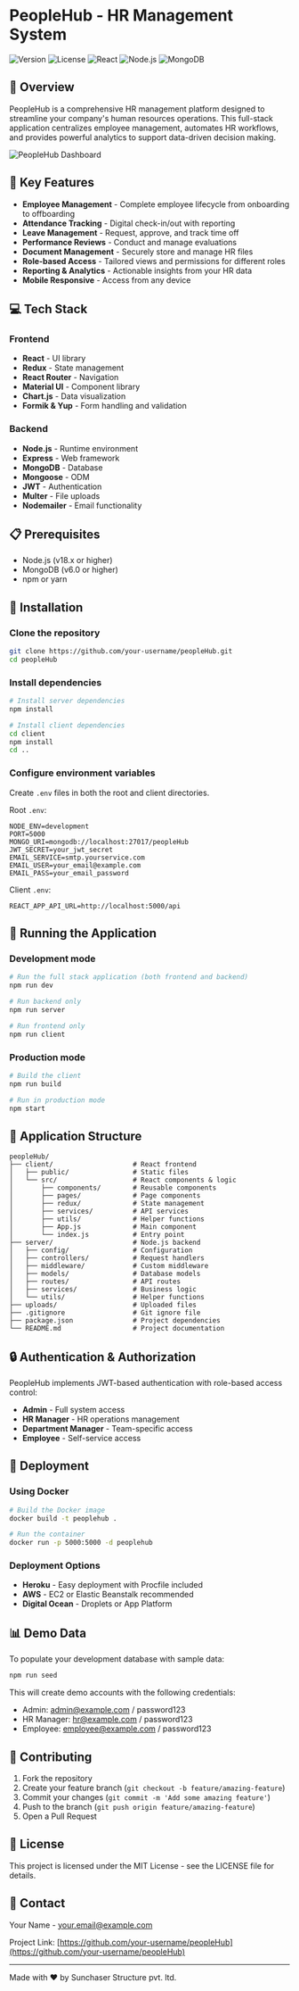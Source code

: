 # PeopleHub - HR Management System

![Version](https://img.shields.io/badge/version-1.0.0-brightgreen)
![License](https://img.shields.io/badge/license-MIT-blue)
![React](https://img.shields.io/badge/React-18.x-61DAFB)
![Node.js](https://img.shields.io/badge/Node.js-18.x-339933)
![MongoDB](https://img.shields.io/badge/MongoDB-6.0-47A248)

## 🌟 Overview

PeopleHub is a comprehensive HR management platform designed to streamline your company's human resources operations. This full-stack application centralizes employee management, automates HR workflows, and provides powerful analytics to support data-driven decision making.

![PeopleHub Dashboard](https://via.placeholder.com/800x400?text=PeopleHub+Dashboard)

## 🚀 Key Features

- **Employee Management** - Complete employee lifecycle from onboarding to offboarding
- **Attendance Tracking** - Digital check-in/out with reporting
- **Leave Management** - Request, approve, and track time off
- **Performance Reviews** - Conduct and manage evaluations
- **Document Management** - Securely store and manage HR files
- **Role-based Access** - Tailored views and permissions for different roles
- **Reporting & Analytics** - Actionable insights from your HR data
- **Mobile Responsive** - Access from any device

## 💻 Tech Stack

### Frontend
- **React** - UI library
- **Redux** - State management
- **React Router** - Navigation
- **Material UI** - Component library
- **Chart.js** - Data visualization
- **Formik & Yup** - Form handling and validation

### Backend
- **Node.js** - Runtime environment
- **Express** - Web framework
- **MongoDB** - Database
- **Mongoose** - ODM
- **JWT** - Authentication
- **Multer** - File uploads
- **Nodemailer** - Email functionality

## 📋 Prerequisites

- Node.js (v18.x or higher)
- MongoDB (v6.0 or higher)
- npm or yarn

## 🔧 Installation

### Clone the repository
```bash
git clone https://github.com/your-username/peopleHub.git
cd peopleHub
```

### Install dependencies
```bash
# Install server dependencies
npm install

# Install client dependencies
cd client
npm install
cd ..
```

### Configure environment variables
Create `.env` files in both the root and client directories.

Root `.env`:
```
NODE_ENV=development
PORT=5000
MONGO_URI=mongodb://localhost:27017/peopleHub
JWT_SECRET=your_jwt_secret
EMAIL_SERVICE=smtp.yourservice.com
EMAIL_USER=your_email@example.com
EMAIL_PASS=your_email_password
```

Client `.env`:
```
REACT_APP_API_URL=http://localhost:5000/api
```

## 🏃 Running the Application

### Development mode
```bash
# Run the full stack application (both frontend and backend)
npm run dev

# Run backend only
npm run server

# Run frontend only
npm run client
```

### Production mode
```bash
# Build the client
npm run build

# Run in production mode
npm start
```

## 📱 Application Structure

```
peopleHub/
├── client/                    # React frontend
│   ├── public/                # Static files
│   └── src/                   # React components & logic
│       ├── components/        # Reusable components
│       ├── pages/             # Page components
│       ├── redux/             # State management
│       ├── services/          # API services
│       ├── utils/             # Helper functions
│       ├── App.js             # Main component
│       └── index.js           # Entry point
├── server/                    # Node.js backend
│   ├── config/                # Configuration
│   ├── controllers/           # Request handlers
│   ├── middleware/            # Custom middleware
│   ├── models/                # Database models
│   ├── routes/                # API routes
│   ├── services/              # Business logic
│   └── utils/                 # Helper functions
├── uploads/                   # Uploaded files
├── .gitignore                 # Git ignore file
├── package.json               # Project dependencies
└── README.md                  # Project documentation
```

## 🔒 Authentication & Authorization

PeopleHub implements JWT-based authentication with role-based access control:

- **Admin** - Full system access
- **HR Manager** - HR operations management
- **Department Manager** - Team-specific access
- **Employee** - Self-service access

## 🚢 Deployment

### Using Docker
```bash
# Build the Docker image
docker build -t peoplehub .

# Run the container
docker run -p 5000:5000 -d peoplehub
```

### Deployment Options
- **Heroku** - Easy deployment with Procfile included
- **AWS** - EC2 or Elastic Beanstalk recommended
- **Digital Ocean** - Droplets or App Platform

## 📊 Demo Data

To populate your development database with sample data:
```bash
npm run seed
```

This will create demo accounts with the following credentials:
- Admin: admin@example.com / password123
- HR Manager: hr@example.com / password123
- Employee: employee@example.com / password123

## 🤝 Contributing

1. Fork the repository
2. Create your feature branch (`git checkout -b feature/amazing-feature`)
3. Commit your changes (`git commit -m 'Add some amazing feature'`)
4. Push to the branch (`git push origin feature/amazing-feature`)
5. Open a Pull Request

## 📄 License

This project is licensed under the MIT License - see the LICENSE file for details.

## 📧 Contact

Your Name - your.email@example.com

Project Link: [https://github.com/your-username/peopleHub](https://github.com/your-username/peopleHub)

---

Made with ❤️ by Sunchaser Structure pvt. ltd.